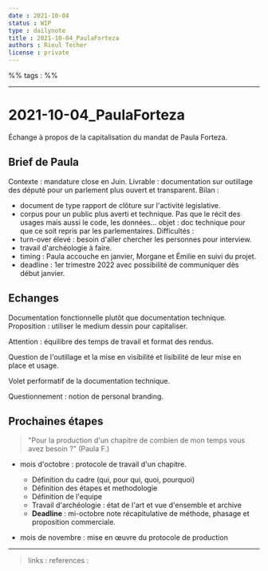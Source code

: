 ```yaml
---
date : 2021-10-04
status : WIP
type : dailynote
title : 2021-10-04_PaulaForteza
authors : Rieul Techer
license : private
---
```


%% tags : %% 

---

2021-10-04_PaulaForteza
===
Échange à propos de la capitalisation du mandat de Paula Forteza. 

## Brief de Paula
Contexte : mandature close en Juin. 
Livrable : documentation sur outillage des député pour un parlement plus ouvert et transparent. 
Bilan : 
- document de type rapport de clôture sur l'activité legislative. 
- corpus pour un public plus averti et technique. Pas que le récit des usages mais aussi le code, les données... objet : doc technique pour que ce soit repris par les parlementaires. 
Difficultés : 
- turn-over élevé : besoin d'aller chercher les personnes pour interview.
- travail d'archéologie à faire.
- timing : Paula accouche en janvier, Morgane et Émilie en suivi du projet. 
- deadline : 1er trimestre 2022 avec possibilité de communiquer dès début janvier. 

## Echanges
Documentation fonctionnelle plutôt que documentation technique. 
Proposition : utiliser le medium dessin pour capitaliser. 

Attention : équilibre des temps de travail et format des rendus. 

Question de l'outillage et la mise en visibilité et lisibilité de leur mise en place et usage. 

Volet performatif de la documentation technique. 

Questionnement : notion de personal branding. 

## Prochaines étapes
> "Pour la production d'un chapitre de combien de mon temps vous avez besoin ?" (Paula F.)

- mois d'octobre : protocole de travail d'un chapitre. 
	- Définition du cadre (qui, pour qui, quoi, pourquoi)
	- Définition des étapes et methodologie
	- Définition de l'equipe
	- Travail d'archéologie : état de l'art et vue d'ensemble et archive
	- **Deadline** : mi-octobre note récapitulative de méthode, phasage et proposition commerciale. 

- mois de novembre : mise en œuvre du protocole de production


---
> links : 
> references : 